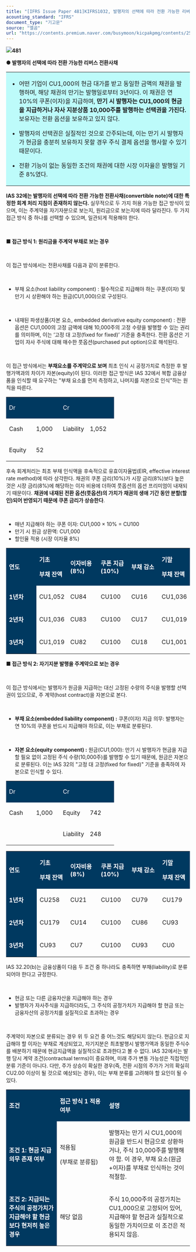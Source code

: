 ```yaml
---
title: "[IFRS Issue Paper 481]KIFRS1032, 발행자의 선택에 따라 전환 가능한 리버스 전환사채"
acounting_standard: "IFRS"
document_type: "기고문"
source: "엘곰"
url: "https://contents.premium.naver.com/busymoon/kicpakpmg/contents/250319084836246ym"
---
```

![](https://n2.news.naver.com/l.gif?type=content)**481**

**● 발행자의 선택에 따라 전환 가능한 리버스 전환사채**

<table style=""><tbody><tr><td colspan="3" rowspan="1" style="width: 100.0%; height: 129.0px;  background-color: #bdfbfa;"><div><ul><li><p style=""><span style="">어떤 기업이 CU1,000의 현금 대가를 받고 동일한 금액의 채권을 발행하며, 해당 채권의 만기는 발행일로부터 3년이다. 이 채권은 연 10%의 쿠폰(이자)을 지급하며, </span><span style=""><b>만기 시 발행자는 CU1,000의 현금을 지급하거나 자사 지분상품 10,000주를 발행하는 선택권을 가진다. </b></span><span style="">보유자는 전환 옵션을 보유하고 있지 않다.</span></p></li><li><p style=""><span style="">발행자의 선택권은 실질적인 것으로 간주되는데, 이는 만기 시 발행자가 현금을 충분히 보유하지 못할 경우 주식 결제 옵션을 행사할 수 있기 때문이다.</span></p></li><li><p style=""><span style="">전환 기능이 없는 동일한 조건의 채권에 대한 시장 이자율은 발행일 기준 8%였다.</span></p></li></ul></div></td></tr></tbody></table>

**IAS 32에는 발행자의 선택에 따라 전환 가능한 전환사채(convertible note)에 대한 특정한 회계 처리 지침이 존재하지 않는다.** 실무적으로 두 가지 허용 가능한 접근 방식이 있으며, 이는 주계약을 자기자분으로 보는지, 원리금으로 보는지에 따라 달라진다. 두 가지 접근 방식 중 하나를 선택할 수 있으며, 일관되게 적용해야 한다.

​

**■ 접근 방식 1: 원리금을 주계약 부채로 보는 경우**

​

이 접근 방식에서는 전환사채를 다음과 같이 분류한다.

​

- 부채 요소(host liability component) : 필수적으로 지급해야 하는 쿠폰(이자) 및 만기 시 상환해야 하는 원금(CU1,000)으로 구성된다.

​

- 내재된 파생상품(자본 요소, embedded derivative equity component) : 전환 옵션은 CU1,000의 고정 금액에 대해 10,000주의 고정 수량을 발행할 수 있는 권리를 의미하며, 이는 ‘고정 대 고정(fixed for fixed)’ 기준을 충족한다. 전환 옵션은 기업이 자사 주식에 대해 매수한 풋옵션(purchased put option)으로 해석된다.

​

이 접근 방식에서는 **부채요소를 주계약으로 보며** 최초 인식 시 공정가치로 측정한 후 발행가액과의 차이가 자본(equity)이 된다. 이러한 접근 방식은 IAS 32에서 복합 금융상품을 인식할 때 요구하는 "부채 요소를 먼저 측정하고, 나머지를 자본으로 인식"하는 원칙을 따른다.

<table style=""><tbody><tr><td colspan="2" rowspan="1" style="width: 50.0%; height: 43.0px;  background-color: #003960;"><div><p style=""><span style="color:#ffffff;">Dr</span></p></div></td><td colspan="2" rowspan="1" style="width: 50.0%; height: 43.0px;  background-color: #003960;"><div><p style=""><span style="color:#ffffff;">Cr</span></p></div></td></tr><tr><td colspan="1" rowspan="1" style="width: 25.0%; height: 43.0px;  "><div><p style=""><span style="">Cash</span></p></div></td><td colspan="1" rowspan="1" style="width: 25.0%; height: 43.0px;  "><div><p style=""><span style="">1,000</span></p></div></td><td colspan="1" rowspan="1" style="width: 25.0%; height: 43.0px;  "><div><p style=""><span style="">Liability</span></p></div></td><td colspan="1" rowspan="1" style="width: 25.0%; height: 43.0px;  "><div><p style=""><span style="">1,052</span></p></div></td></tr><tr><td colspan="1" rowspan="1" style="width: 25.0%; height: 43.0px;  "><div><p style=""><span style="">Equity</span></p></div></td><td colspan="1" rowspan="1" style="width: 25.0%; height: 43.0px;  "><div><p style=""><span style="">52</span></p></div></td><td colspan="1" rowspan="1" style="width: 25.0%; height: 43.0px;  "></td><td colspan="1" rowspan="1" style="width: 25.0%; height: 43.0px;  "><div><p style=""><span style="">​</span></p></div></td></tr></tbody></table>

후속 회계처리는 최초 부채 인식액을 후속적으로 유효이자율법(EIR, effective interest rate method)에 따라 상각한다. 채권의 쿠폰 금리(10%)가 시장 금리(8%)보다 높은 것은 시장 금리(8%)에 해당하는 이자 비용에 더하여 풋옵션의 옵션 프리미엄이 내재되기 때문이다. **채권에 내재된 전환 옵션(풋옵션)의 가치가 채권의 생애 기간 동안 분할(할인)되어 반영되기 때문에 쿠폰 금리가 상승한다**.

​

- 매년 지급해야 하는 쿠폰 이자: CU1,000 × 10% = CU100
- 만기 시 원금 상환액: CU1,000
- 할인율 적용 (시장 이자율 8%)

<table style=""><tbody><tr><td colspan="1" rowspan="1" style="width: 16.67%; height: 20.0px;  background-color: #003960;"><div><p style=""><span style="color:#ffffff;"><b>연도</b></span></p></div></td><td colspan="1" rowspan="1" style="width: 16.67%; height: 20.0px;  background-color: #003960;"><div><p style=""><span style="color:#ffffff;"><b>기초</b></span></p></div><div><p style=""><span style="color:#ffffff;"><b>부채 잔액</b></span></p></div></td><td colspan="1" rowspan="1" style="width: 16.67%; height: 20.0px;  background-color: #003960;"><div><p style=""><span style="color:#ffffff;"><b>이자비용 (8%)</b></span></p></div></td><td colspan="1" rowspan="1" style="width: 16.67%; height: 20.0px;  background-color: #003960;"><div><p style=""><span style="color:#ffffff;"><b>쿠폰 지급 (10%)</b></span></p></div></td><td colspan="1" rowspan="1" style="width: 16.67%; height: 20.0px;  background-color: #003960;"><div><p style=""><span style="color:#ffffff;"><b>부채 감소</b></span></p></div></td><td colspan="1" rowspan="1" style="width: 16.67%; height: 20.0px;  background-color: #003960;"><div><p style=""><span style="color:#ffffff;"><b>기말</b></span></p></div><div><p style=""><span style="color:#ffffff;"><b>부채 잔액</b></span></p></div></td></tr><tr><td colspan="1" rowspan="1" style="width: 16.67%; height: 10.0px;  background-color: #003960;"><div><p style=""><span style="color:#ffffff;"><b>1년차</b></span></p></div></td><td colspan="1" rowspan="1" style="width: 16.67%; height: 10.0px;  "><div><p style=""><span style="">CU1,052</span></p></div></td><td colspan="1" rowspan="1" style="width: 16.67%; height: 10.0px;  "><div><p style=""><span style="">CU84</span></p></div></td><td colspan="1" rowspan="1" style="width: 16.67%; height: 10.0px;  "><div><p style=""><span style="">CU100</span></p></div></td><td colspan="1" rowspan="1" style="width: 16.67%; height: 10.0px;  "><div><p style=""><span style="">CU16</span></p></div></td><td colspan="1" rowspan="1" style="width: 16.67%; height: 10.0px;  "><div><p style=""><span style="">CU1,036</span></p></div></td></tr><tr><td colspan="1" rowspan="1" style="width: 16.67%; height: 5.0px;  background-color: #003960;"><div><p style=""><span style="color:#ffffff;"><b>2년차</b></span></p></div></td><td colspan="1" rowspan="1" style="width: 16.67%; height: 5.0px;  "><div><p style=""><span style="">CU1,036</span></p></div></td><td colspan="1" rowspan="1" style="width: 16.67%; height: 5.0px;  "><div><p style=""><span style="">CU83</span></p></div></td><td colspan="1" rowspan="1" style="width: 16.67%; height: 5.0px;  "><div><p style=""><span style="">CU100</span></p></div></td><td colspan="1" rowspan="1" style="width: 16.67%; height: 5.0px;  "><div><p style=""><span style="">CU17</span></p></div></td><td colspan="1" rowspan="1" style="width: 16.67%; height: 5.0px;  "><div><p style=""><span style="">CU1,019</span></p></div></td></tr><tr><td colspan="1" rowspan="1" style="width: 16.67%; height: 5.0px;  background-color: #003960;"><div><p style=""><span style="color:#ffffff;"><b>3년차</b></span></p></div></td><td colspan="1" rowspan="1" style="width: 16.67%; height: 5.0px;  "><div><p style=""><span style="">CU1,019</span></p></div></td><td colspan="1" rowspan="1" style="width: 16.67%; height: 5.0px;  "><div><p style=""><span style="">CU82</span></p></div></td><td colspan="1" rowspan="1" style="width: 16.67%; height: 5.0px;  "><div><p style=""><span style="">CU100</span></p></div></td><td colspan="1" rowspan="1" style="width: 16.67%; height: 5.0px;  "><div><p style=""><span style="">CU18</span></p></div></td><td colspan="1" rowspan="1" style="width: 16.67%; height: 5.0px;  "><div><p style=""><span style="">CU1,001</span></p></div></td></tr></tbody></table>

**■ 접근 방식 2: 자기지분 발행을 주계약으로 보는 경우**

​

이 접근 방식에서는 발행자가 원금을 지급하는 대신 고정된 수량의 주식을 발행할 선택권이 있으므로, 주 계약(host contract)을 자본으로 본다.

​

- **부채 요소(embedded liability component) :** 쿠폰(이자) 지급 의무: 발행자는 연 10%의 쿠폰을 반드시 지급해야 하므로, 이는 부채로 분류된다.

​

- **자본 요소(equity component) :** 원금(CU1,000): 만기 시 발행자가 현금을 지급할 필요 없이 고정된 주식 수량(10,000주)를 발행할 수 있기 때문에, 원금은 자본으로 분류된다. 이는 IAS 32의 "고정 대 고정(fixed for fixed)" 기준을 충족하여 자본으로 인식할 수 있다.

<table style=""><tbody><tr><td colspan="2" rowspan="1" style="width: 50.0%; height: 43.0px;  background-color: #003960;"><div><p style=""><span style="color:#ffffff;">Dr</span></p></div></td><td colspan="2" rowspan="1" style="width: 50.0%; height: 43.0px;  background-color: #003960;"><div><p style=""><span style="color:#ffffff;">Cr</span></p></div></td></tr><tr><td colspan="1" rowspan="1" style="width: 25.0%; height: 43.0px;  "><div><p style=""><span style="">Cash</span></p></div></td><td colspan="1" rowspan="1" style="width: 25.0%; height: 43.0px;  "><div><p style=""><span style="">1,000</span></p></div></td><td colspan="1" rowspan="1" style="width: 25.0%; height: 43.0px;  "><div><p style=""><span style="">Equity</span></p></div></td><td colspan="1" rowspan="1" style="width: 25.0%; height: 43.0px;  "><div><p style=""><span style="">742</span></p></div></td></tr><tr><td colspan="1" rowspan="1" style="width: 25.0%; height: 43.0px;  "></td><td colspan="1" rowspan="1" style="width: 25.0%; height: 43.0px;  "><div><p style=""><span style="">​</span></p></div></td><td colspan="1" rowspan="1" style="width: 25.0%; height: 43.0px;  "><div><p style=""><span style="">Liability</span></p></div></td><td colspan="1" rowspan="1" style="width: 25.0%; height: 43.0px;  "><div><p style=""><span style="">248</span></p></div></td></tr></tbody></table>

<table style=""><tbody><tr><td colspan="1" rowspan="1" style="width: 16.67%; height: 20.0px;  background-color: #003960;"><div><p style=""><span style="color:#ffffff;"><b>연도</b></span></p></div></td><td colspan="1" rowspan="1" style="width: 16.67%; height: 20.0px;  background-color: #003960;"><div><p style=""><span style="color:#ffffff;"><b>기초</b></span></p></div><div><p style=""><span style="color:#ffffff;"><b>부채 잔액</b></span></p></div></td><td colspan="1" rowspan="1" style="width: 16.67%; height: 20.0px;  background-color: #003960;"><div><p style=""><span style="color:#ffffff;"><b>이자비용 (8%)</b></span></p></div></td><td colspan="1" rowspan="1" style="width: 16.67%; height: 20.0px;  background-color: #003960;"><div><p style=""><span style="color:#ffffff;"><b>쿠폰 지급 (10%)</b></span></p></div></td><td colspan="1" rowspan="1" style="width: 16.67%; height: 20.0px;  background-color: #003960;"><div><p style=""><span style="color:#ffffff;"><b>부채 감소</b></span></p></div></td><td colspan="1" rowspan="1" style="width: 16.67%; height: 20.0px;  background-color: #003960;"><div><p style=""><span style="color:#ffffff;"><b>기말</b></span></p></div><div><p style=""><span style="color:#ffffff;"><b>부채 잔액</b></span></p></div></td></tr><tr><td colspan="1" rowspan="1" style="width: 16.67%; height: 10.0px;  background-color: #003960;"><div><p style=""><span style="color:#ffffff;"><b>1년차</b></span></p></div></td><td colspan="1" rowspan="1" style="width: 16.67%; height: 10.0px;  "><div><p style=""><span style="">CU258</span></p></div></td><td colspan="1" rowspan="1" style="width: 16.67%; height: 10.0px;  "><div><p style=""><span style="">CU21</span></p></div></td><td colspan="1" rowspan="1" style="width: 16.67%; height: 10.0px;  "><div><p style=""><span style="">CU100</span></p></div></td><td colspan="1" rowspan="1" style="width: 16.67%; height: 10.0px;  "><div><p style=""><span style="">CU79</span></p></div></td><td colspan="1" rowspan="1" style="width: 16.67%; height: 10.0px;  "><div><p style=""><span style="">CU179</span></p></div></td></tr><tr><td colspan="1" rowspan="1" style="width: 16.67%; height: 5.0px;  background-color: #003960;"><div><p style=""><span style="color:#ffffff;"><b>2년차</b></span></p></div></td><td colspan="1" rowspan="1" style="width: 16.67%; height: 5.0px;  "><div><p style=""><span style="">CU179</span></p></div></td><td colspan="1" rowspan="1" style="width: 16.67%; height: 5.0px;  "><div><p style=""><span style="">CU14</span></p></div></td><td colspan="1" rowspan="1" style="width: 16.67%; height: 5.0px;  "><div><p style=""><span style="">CU100</span></p></div></td><td colspan="1" rowspan="1" style="width: 16.67%; height: 5.0px;  "><div><p style=""><span style="">CU86</span></p></div></td><td colspan="1" rowspan="1" style="width: 16.67%; height: 5.0px;  "><div><p style=""><span style="">CU93</span></p></div></td></tr><tr><td colspan="1" rowspan="1" style="width: 16.67%; height: 5.0px;  background-color: #003960;"><div><p style=""><span style="color:#ffffff;"><b>3년차</b></span></p></div></td><td colspan="1" rowspan="1" style="width: 16.67%; height: 5.0px;  "><div><p style=""><span style="">CU93</span></p></div></td><td colspan="1" rowspan="1" style="width: 16.67%; height: 5.0px;  "><div><p style=""><span style="">CU7</span></p></div></td><td colspan="1" rowspan="1" style="width: 16.67%; height: 5.0px;  "><div><p style=""><span style="">CU100</span></p></div></td><td colspan="1" rowspan="1" style="width: 16.67%; height: 5.0px;  "><div><p style=""><span style="">CU93</span></p></div></td><td colspan="1" rowspan="1" style="width: 16.67%; height: 5.0px;  "><div><p style=""><span style="">CU0</span></p></div></td></tr></tbody></table>

IAS 32.20(b)는 금융상품이 다음 두 조건 중 하나라도 충족하면 부채(liability)로 분류되어야 한다고 규정한다.

​

- 현금 또는 다른 금융자산을 지급해야 하는 경우
- 발행자가 자사주식을 지급하더라도, 그 주식의 공정가치가 지급해야 할 현금 또는 금융자산의 공정가치를 실질적으로 초과하는 경우

​

주계약이 자본으로 분류되는 경우 위 두 요건 중 어느것도 해당되지 않는다. 현금으로 지급해야 할 이자는 부채로 계상되었고, 자기지분은 최초발행시 발행가액과 동일한 주식수를 배분하기 때문에 현금지급액을 실질적으로 초과한다고 볼 수 없다. IAS 32에서는 발행 당시 계약 조건(contractual terms)이 중요하며, 미래 주가 변동 가능성은 직접적인 분류 기준이 아니다. 다만, 주가 상승이 확실한 경우(즉, 전환 시점의 주가가 거의 확실히 CU2.00 이상이 될 것으로 예상되는 경우), 이는 부채 분류를 고려해야 할 요인이 될 수 있다.

<table style=""><tbody><tr><td colspan="1" rowspan="1" style="width: 27.61%; height: 40.0px;  background-color: #003960;"><div><p style=""><span style="color:#ffffff;"><b>조건</b></span></p></div></td><td colspan="1" rowspan="1" style="width: 26.78%; height: 40.0px;  background-color: #003960;"><div><p style=""><span style="color:#ffffff;"><b>접근 방식 1 적용 여부</b></span></p></div></td><td colspan="1" rowspan="1" style="width: 45.61%; height: 40.0px;  background-color: #003960;"><div><p style=""><span style="color:#ffffff;"><b>설명</b></span></p></div></td></tr><tr><td colspan="1" rowspan="1" style="width: 27.61%; height: 40.0px;  background-color: #003960;"><div><p style=""><span style="color:#ffffff;"><b>조건 1: 현금 지급 의무 존재 여부</b></span></p></div></td><td colspan="1" rowspan="1" style="width: 26.78%; height: 40.0px;  "><div><p style=""><span style="">적용됨</span></p></div><div><p style=""><span style="">(부채로 분류됨)</span></p></div></td><td colspan="1" rowspan="1" style="width: 45.61%; height: 40.0px;  "><div><p style=""><span style="">발행자는 만기 시 </span><span style="">CU1,000의 원금을 반드시 현금으로 상환하거나</span><span style="">, 주식 10,000주를 발행해야 함. 이 경우, </span><span style="">부채 요소(원금+이자)를 부채로 인식하는 것이 적절함.</span></p></div></td></tr><tr><td colspan="1" rowspan="1" style="width: 27.61%; height: 40.0px;  background-color: #003960;"><div><p style=""><span style="color:#ffffff;"><b>조건 2: 지급되는 주식의 공정가치가 지급해야 할 현금보다 현저히 높은 경우</b></span></p></div></td><td colspan="1" rowspan="1" style="width: 26.78%; height: 40.0px;  "><div><p style=""><span style="">해당 없음</span></p></div></td><td colspan="1" rowspan="1" style="width: 45.61%; height: 40.0px;  "><div><p style=""><span style="">주식 10,000주의 공정가치는 CU1,000으로 고정되어 있어, 지급해야 할 현금과 실질적으로 동일한 가치이므로 이 조건은 적용되지 않음.</span></p></div></td></tr></tbody></table>

​